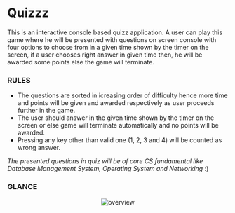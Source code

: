 # Quizzz
This is an interactive console based quizz application. A user can play this game where he will be presented with questions on screen console with four options to choose from in a given time shown by the timer on the screen, if a user chooses right answer in given time then, he will be awarded some points else the game will terminate.

### RULES
* The questions are sorted in icreasing order of difficulty hence more time and points will be given and awarded respectively as user proceeds further in the game.
* The user should answer in the given time shown by the timer on the screen or else game will terminate automatically and no points will be awarded.
* Pressing any key other than valid one (1, 2, 3 and 4) will be counted as wrong answer. 

*The presented questions in quiz will be of core CS fundamental like Database Management System, Operating System and Networking* :) 

### GLANCE
<div align="center">
  <img src="https://github.com/pragyesh29/Quizzz/res/ss.gif" alt="overview">
</div>